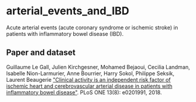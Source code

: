 # arterial_events_and_IBD
Acute arterial events (acute coronary syndrome or ischemic stroke) in patients with inflammatory bowel disease (IBD).

## Paper and dataset
Guillaume Le Gall, Julien Kirchgesner, Mohamed Bejaoui, Cecilia Landman, Isabelle Nion-Larmurier, Anne Bourrier, Harry Sokol, Philippe Seksik, Laurent Beaugerie ["Clinical activity is an independent risk factor of ischemic heart and cerebrovascular arterial disease in patients with inflammatory bowel disease"]( https://doi.org/10.1371/journal.pone.0201991). PLoS ONE 13(8): e0201991, 2018.